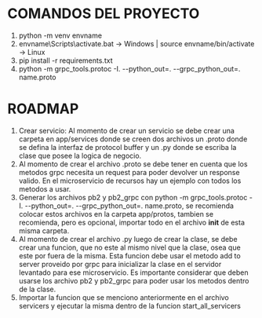 # COMANDOS DEL PROYECTO

1) python -m venv envname
2) envname\Scripts\activate.bat -> Windows | source envname/bin/activate -> Linux
3) pip install -r requirements.txt
4) python -m grpc_tools.protoc -I. --python_out=. --grpc_python_out=. name.proto

# ROADMAP

1) Crear servicio: Al momento de crear un servicio se debe crear una carpeta en app/services donde se creen dos archivos un .proto donde se defina la interfaz de protocol buffer y un .py donde se escriba la clase que posee la logica de negocio.
2) Al momento de crear el archivo .proto se debe tener en cuenta que los metodos grpc necesita un request para poder devolver un response valido. En el microservicio de recursos hay un ejemplo con todos los metodos a usar.
3) Generar los archivos pb2 y pb2_grpc con python -m grpc_tools.protoc -I. --python_out=. --grpc_python_out=. name.proto, se recomienda colocar estos archivos en la carpeta app/protos, tambien se recomienda, pero es opcional, importar todo en el archivo __init__ de esta misma carpeta.
4) Al momento de crear el archivo .py luego de crear la clase, se debe crear una funcion, que no este al mismo nivel que la clase, osea que este por fuera de la misma. Esta funcion debe usar el metodo add to server proveido por grpc para inicializar la clase en el servidor levantado para ese microservicio. Es importante considerar que deben usarse los archivo pb2 y pb2_grpc para poder usar los metodos dentro de la clase.
5) Importar la funcion que se menciono anteriormente en el archivo servicers y ejecutar la misma dentro de la funcion start_all_servicers 
